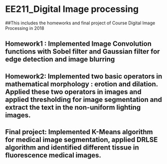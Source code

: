 # EE211_Digital Image processing

##This includes the homeworks and final project of Course Digital Image Processing in 2018



## Homework1 : Implemented Image Convolution functions with Sobel filter and Gaussian filter for edge detection and image blurring


## Homework2: Implemented two basic operators in mathematical morphology : erotion and dilation. Applied these two operators in images and applied thresholding for image segmentation and extract the text in the non-uniform lighting images.

## Final project: Implemented K-Means algorithm for medical image segmentation, applied DRLSE algorithm and identified different tissue in fluorescence medical images.
